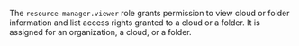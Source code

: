 The `resource-manager.viewer` role grants permission to view cloud or folder information and list access rights granted to a cloud or a folder. It is assigned for an organization, a cloud, or a folder.